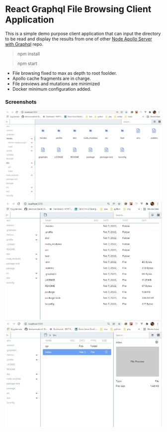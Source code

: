 # React Graphql File Browsing Client Application

This is a simple demo purpose client application that can input the directory to be read and display the results from one of other <a href="https://github.com/denizumutdereli/node-graphql-typescript-file-browsing">Node Apollo Server with Graphql</a> repo.

> npm install

> npm start


* File browsing fixed to max as depth to root foolder.
* Apollo cache fragments are in charge.
* File previews and mutations are minimized
* Docker minimum configuration added.


### Screenshots

<img src="reactfilemanager3.jpg">

<img src="reactfilemanager.jpg">

<img src="reactfilemanager2.jpg">


